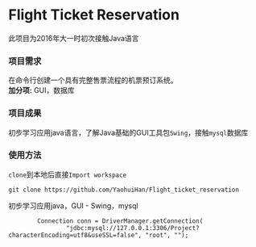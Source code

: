 # Flight Ticket Reservation
此项目为2016年大一时初次接触Java语言

### 项目需求
在命令行创建一个具有完整售票流程的机票预订系统。<br>
**加分项:** GUI，数据库

### 项目成果
初步学习应用java语言，了解Java基础的GUI工具包`Swing`，接触`mysql`数据库

### 使用方法

`clone`到本地后直接`Import workspace`
```
git clone https://github.com/YaohuiHan/Flight_ticket_reservation
```




初步学习应用java，GUI - Swing，mysql

			Connection conn = DriverManager.getConnection(
					"jdbc:mysql://127.0.0.1:3306/Project?characterEncoding=utf8&useSSL=false", "root", "");
